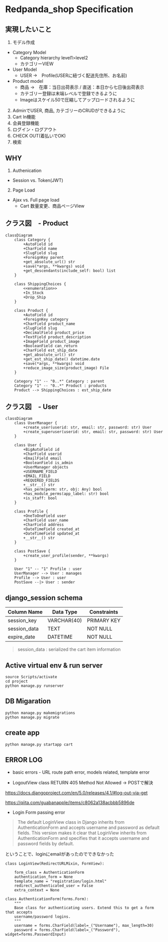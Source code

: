 # Redpanda_shop Specification

## 実現したいこと
1. モデル作成
* Category Model
    - Category hierarchy level1>level2
    - カテゴリーVIEW
* User Model
    - USER  →　Profile(USERに紐づく配送先住所、お名前)
* Product model 
    - 商品 →　在庫：当日出荷表示 / 直送：本日から七日後出荷表示
    - カテゴリー登録は末端レベルで登録できるように
    - Imageはスケイル50で圧縮してアップロードされるように
2. AdminでUSER, 商品, カテゴリーのCRUDができるように
3. Cart In機能
4. 会員登録機能
5. ログイン・ログアウト
6. CHECK OUT(着払いでOK)
7. 検索


## WHY
1. Authenication
* Session vs. Token(JWT)

2. Page Load
* Ajax vs. Full page load
    - Cart 数量変更、商品ページView

## クラス図　- Product
```mermaid
classDiagram
    class Category {
        +AutoField id
        +CharField name
        +SlugField slug
        +ForeignKey parent
        +get_absolute_url() str
        +save(*args, **kwargs) void
        +get_descendants(include_self: bool) list
    }

    class ShippingChoices {
        <<enumeration>>
        +In_Stock
        +Drop_Ship
    }

    class Product {
        +AutoField id
        +ForeignKey category
        +CharField product_name
        +SlugField slug
        +DecimalField product_price
        +TextField product_description
        +ImageField product_image
        +BooleanField can_return
        +CharField est_ship_date
        +get_absolute_url() str
        +get_est_ship_date() datetime.date
        +save(*args, **kwargs) void
        +reduce_image_size(product_image) File
    }

    Category "1" -- "0..*" Category : parent
    Category "1" -- "0..*" Product : products
    Product --> ShippingChoices : est_ship_date
```
## クラス図　- User
```mermaid
classDiagram
    class UserManager {
        +create_user(userid: str, email: str, password: str) User
        +create_superuser(userid: str, email: str, password: str) User
    }

    class User {
        +BigAutoField id
        +CharField userid
        +EmailField email
        +BooleanField is_admin
        +UserManager objects
        +USERNAME_FIELD
        +EMAIL_FIELD
        +REQUIRED_FIELDS
        +__str__() str
        +has_perm(perm: str, obj: Any) bool
        +has_module_perms(app_label: str) bool
        +is_staff: bool
    }

    class Profile {
        +OneToOneField user
        +CharField user_name
        +CharField address
        +DateTimeField created_at
        +DateTimeField updated_at
        +__str__() str
    }

    class PostSave {
        +create_user_profile(sender, **kwargs)
    }

    User "1" -- "1" Profile : user
    UserManager --> User : manages
    Profile --> User : user
    PostSave --|> User : sender
```

## django_session schema

| Column Name | Data Type | Constraints |
|---|---|---|
| session_key | VARCHAR(40) | PRIMARY KEY |
| session_data | TEXT | NOT NULL |
| expire_date | DATETIME | NOT NULL |

>session_data : serialized the cart item information


## Active virtual env & run server
```
source Scripts/activate
cd project
python manage.py runserver
```

## DB Migaration
```
python manage.py makemigrations
python manage.py migrate
```

## create app

`python manage.py startapp cart`


## ERROR LOG

* basic errors - URL route path error, models related, template error

* LogoutView class RETURN 405 Method Not Allowed -> POSTで解決

https://docs.djangoproject.com/en/5.0/releases/4.1/#log-out-via-get

https://qiita.com/guabanapple/items/c8062a138acbbb5896de

* Login Form passing error

>The default LoginView class in Django inherits from AuthenticationForm and accepts username and password as default fields.
>This version makes it clear that LoginView inherits from AuthenticationForm and specifies that it accepts username and password fields by default.

ということで、loginにemailがあったのでできなかった
```
class LoginView(RedirectURLMixin, FormView):

    form_class = AuthenticationForm
    authentication_form = None
    template_name = "registration/login.html"
    redirect_authenticated_user = False
    extra_context = None
```
```
class AuthenticationForm(forms.Form):
    """
    Base class for authenticating users. Extend this to get a form that accepts
    username/password logins.
    """
    username = forms.CharField(label=_("Username"), max_length=30)
    password = forms.CharField(label=_("Password"), widget=forms.PasswordInput)

```